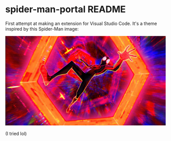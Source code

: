 # spider-man-portal README

First attempt at making an extension for Visual Studio Code. It's a theme inspired by this Spider-Man image: 

![alt text](wallpaperlock.png)

(I tried lol)